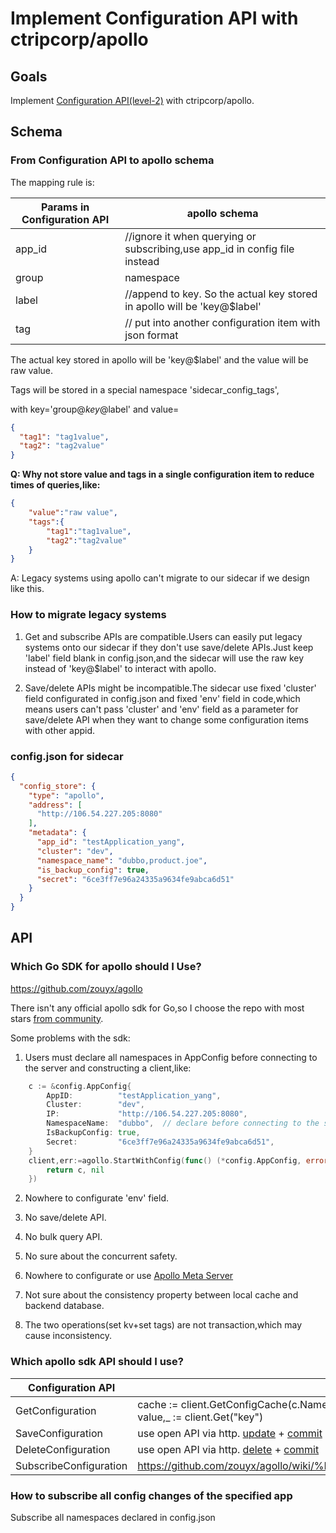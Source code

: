 # Implement Configuration API with ctripcorp/apollo
## Goals
Implement [Configuration API(level-2)](https://github.com/dapr/dapr/issues/2988) with ctripcorp/apollo.

## Schema

### From Configuration API to apollo schema

The mapping rule is:

|  Params in Configuration API | apollo schema |
|  ----  | ----  |
| app_id  | //ignore it when querying or subscribing,use app_id in config file instead |
| group  | namespace |
| label  | //append to key. So the actual key stored in apollo will be 'key@$label'|
| tag |  // put into another configuration item with json format |

The actual key stored in apollo will be 'key@$label' and the value will be raw value.

Tags will be stored in a special namespace 'sidecar_config_tags',

with key='group@$key@$label' and value=

```json
{
  "tag1": "tag1value",
  "tag2": "tag2value"
}
```


**Q: Why not store value and tags in a single configuration item to reduce times of queries,like:**

```json
{
    "value":"raw value",
    "tags":{
        "tag1":"tag1value",
        "tag2":"tag2value"
    }
}
```

A: Legacy systems using apollo can't migrate to our sidecar if we design like this.

### How to migrate legacy systems

1. Get and subscribe APIs are compatible.Users can easily put legacy systems onto our sidecar if they don't use save/delete APIs.Just keep 'label' field blank in config.json,and the sidecar will use the raw key instead of 'key@$label' to interact with apollo.   

2. Save/delete APIs might be incompatible.The sidecar use fixed 'cluster' field configurated in config.json and fixed 'env' field in code,which means users can't pass 'cluster' and 'env' field as a parameter for save/delete API when they want to change some configuration items with other appid.

### config.json for sidecar

```json
{
  "config_store": {
    "type": "apollo",
    "address": [
      "http://106.54.227.205:8080"
    ],
    "metadata": {
      "app_id": "testApplication_yang",
      "cluster": "dev",
      "namespace_name": "dubbo,product.joe",
      "is_backup_config": true,
      "secret": "6ce3ff7e96a24335a9634fe9abca6d51"
    }
  }
}
```


## API

### Which Go SDK for apollo should I Use?
https://github.com/zouyx/agollo

There isn't any official apollo sdk for Go,so I choose the repo with most stars [from community](https://www.apolloconfig.com/#/zh/usage/third-party-sdks-user-guide).

Some problems with the sdk: 
1. Users must declare all namespaces in AppConfig before connecting to the server and constructing a client,like:

```go
	c := &config.AppConfig{
		AppID:          "testApplication_yang",
		Cluster:        "dev",
		IP:             "http://106.54.227.205:8080",
		NamespaceName:  "dubbo",  // declare before connecting to the server
		IsBackupConfig: true,
		Secret:         "6ce3ff7e96a24335a9634fe9abca6d51",
	}
	client,err:=agollo.StartWithConfig(func() (*config.AppConfig, error) {
		return c, nil
	})
```

2. Nowhere to configurate 'env' field.

3. No save/delete API.

4. No bulk query API.

5. No sure about the concurrent safety. 

6. Nowhere to configurate or use [Apollo Meta Server](https://www.apolloconfig.com/#/zh/usage/java-sdk-user-guide?id=_122-apollo-meta-server)

7. Not sure about the consistency property between local cache and backend database.

8. The two operations(set kv+set tags) are not transaction,which may cause inconsistency.    

### Which apollo sdk API should I use?

|  Configuration API | apollo sdk API |
|  ----  | ----  |
| GetConfiguration  |     cache := client.GetConfigCache(c.NamespaceName)  <br> value,_ := client.Get("key") |
| SaveConfiguration  | use open API via http. [update](https://www.apolloconfig.com/#/zh/usage/apollo-open-api-platform?id=_3211-%e4%bf%ae%e6%94%b9%e9%85%8d%e7%bd%ae%e6%8e%a5%e5%8f%a3) + [commit](https://www.apolloconfig.com/#/zh/usage/apollo-open-api-platform?id=_3213-%e5%8f%91%e5%b8%83%e9%85%8d%e7%bd%ae%e6%8e%a5%e5%8f%a3) |
| DeleteConfiguration  | use open API via http. [delete](https://www.apolloconfig.com/#/zh/usage/apollo-open-api-platform?id=_3212-%e5%88%a0%e9%99%a4%e9%85%8d%e7%bd%ae%e6%8e%a5%e5%8f%a3) + [commit](https://www.apolloconfig.com/#/zh/usage/apollo-open-api-platform?id=_3213-%e5%8f%91%e5%b8%83%e9%85%8d%e7%bd%ae%e6%8e%a5%e5%8f%a3)|
| SubscribeConfiguration |  https://github.com/zouyx/agollo/wiki/%E7%9B%91%E5%90%AC%E5%8F%98%E6%9B%B4%E4%BA%8B%E4%BB%B6 |

### How to subscribe all config changes of the specified app

Subscribe all namespaces declared in config.json